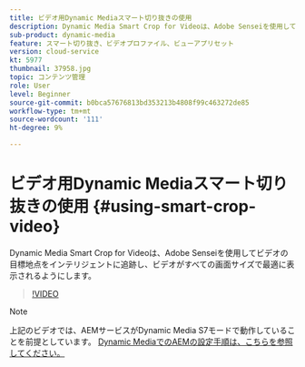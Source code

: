 ```yaml
---
title: ビデオ用Dynamic Mediaスマート切り抜きの使用
description: Dynamic Media Smart Crop for Videoは、Adobe Senseiを使用してビデオの目標地点をインテリジェントに追跡し、ビデオがすべての画面サイズで最適に表示されるようにします。
sub-product: dynamic-media
feature: スマート切り抜き、ビデオプロファイル、ビューアプリセット
version: cloud-service
kt: 5977
thumbnail: 37958.jpg
topic: コンテンツ管理
role: User
level: Beginner
source-git-commit: b0bca57676813bd353213b4808f99c463272de85
workflow-type: tm+mt
source-wordcount: '111'
ht-degree: 9%

---
```



# ビデオ用Dynamic Mediaスマート切り抜きの使用 {#using-smart-crop-video}

Dynamic Media Smart Crop for Videoは、Adobe Senseiを使用してビデオの目標地点をインテリジェントに追跡し、ビデオがすべての画面サイズで最適に表示されるようにします。

>[!VIDEO](https://video.tv.adobe.com/v/37958/?quality=12)

>[!NOTE]
>
>上記のビデオでは、AEMサービスがDynamic Media S7モードで動作していることを前提としています。 [Dynamic MediaでのAEMの設定手順は、こちらを参照してください。](https://docs.adobe.com/content/help/ja/experience-manager-cloud-service/assets/dynamicmedia/config-dm.html)

